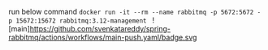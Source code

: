 
run below command
`docker run -it --rm --name rabbitmq -p 5672:5672 -p 15672:15672 rabbitmq:3.12-management
`
![main]https://github.com/svenkatareddy/spring-rabbitmq/actions/workflows/main-push.yaml/badge.svg

